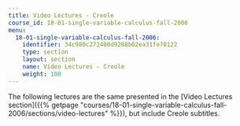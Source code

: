 ```yaml
---
title: Video Lectures - Creole
course_id: 18-01-single-variable-calculus-fall-2006
menu:
  18-01-single-variable-calculus-fall-2006:
    identifier: 34c980c272400d9288b02ea31fe70122
    type: section
    layout: section
    name: Video Lectures - Creole
    weight: 100
---
```

The following lectures are the same presented in the [Video Lectures section]({{% getpage "courses/18-01-single-variable-calculus-fall-2006/sections/video-lectures" %}}), but include Creole subtitles.